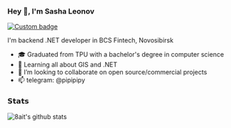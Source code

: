 ### Hey 👋, I'm Sasha Leonov

[![Custom badge](https://img.shields.io/badge/-@pipipipy?color=blue&label=telegram&logo=telegram&style=flat-square)](https://t.me/pipipipy)

I'm backend .NET developer in BCS Fintech, Novosibirsk

- 🎓 Graduated from TPU with a bachelor's degree in computer science
- 🌱 Learning all about GIS and .NET
- 👯 I’m looking to collaborate on open source/commercial projects
- 📫 telegram: @pipipipy

### 𝗦𝘁𝗮𝘁𝘀

![8ait's github stats](https://github-readme-stats.vercel.app/api?username=8ait&show_icons=true&theme=dracula)

